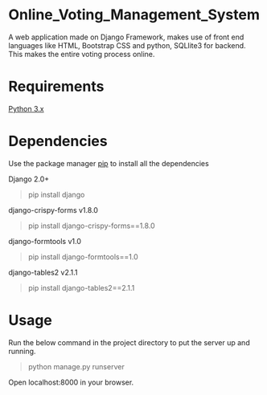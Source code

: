 # Online_Voting_Management_System

A web application made on Django Framework, makes use of front end languages like HTML, Bootstrap CSS and python, SQLlite3 for backend. This makes the entire voting process online.

# Requirements

[Python 3.x](https://www.python.org/downloads/)

# Dependencies

Use the package manager [pip](https://pip.pypa.io/en/stable/) to install all the dependencies

Django 2.0+

> pip install django

django-crispy-forms v1.8.0

> pip install django-crispy-forms==1.8.0

django-formtools v1.0

> pip install django-formtools==1.0

django-tables2 v2.1.1

> pip install django-tables2==2.1.1

# Usage

Run the below command in the project directory to put the server up and running.

> python manage.py runserver

Open localhost:8000 in your browser.
